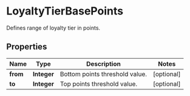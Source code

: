 

# LoyaltyTierBasePoints

Defines range of loyalty tier in points.

## Properties

| Name | Type | Description | Notes |
|------------ | ------------- | ------------- | -------------|
|**from** | **Integer** | Bottom points threshold value. |  [optional] |
|**to** | **Integer** | Top points threshold value. |  [optional] |



